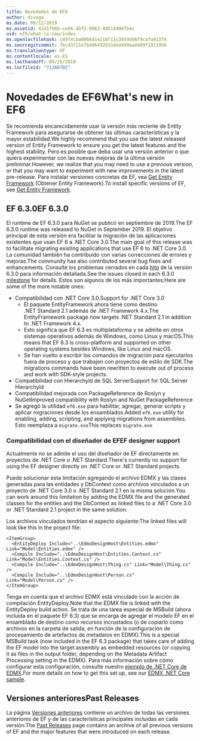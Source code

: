 ```yaml
---
title: Novedades de EF6
author: divega
ms.date: 09/12/2019
ms.assetid: 41d1f86b-ce66-4bf2-8963-48514406fb4c
uid: ef6/what-is-new/index
ms.openlocfilehash: c49f4cba0066d1e218f11c3959d96f9cafa913f4
ms.sourcegitcommit: 7bc43f21e7bdd64926314ea949aae689f1911956
ms.translationtype: HT
ms.contentlocale: es-ES
ms.lasthandoff: 09/25/2019
ms.locfileid: "71266782"
---
```

# <a name="whats-new-in-ef6"></a><span data-ttu-id="fd1f2-102">Novedades de EF6</span><span class="sxs-lookup"><span data-stu-id="fd1f2-102">What's new in EF6</span></span>

<span data-ttu-id="fd1f2-103">Se recomienda encarecidamente usar la versión más reciente de Entity Framework para asegurarse de obtener las últimas características y la mayor estabilidad.</span><span class="sxs-lookup"><span data-stu-id="fd1f2-103">We highly recommend that you use the latest released version of Entity Framework to ensure you get the latest features and the highest stability.</span></span>
<span data-ttu-id="fd1f2-104">Pero es posible que deba usar una versión anterior o que quiera experimentar con las nuevas mejoras de la última versión preliminar.</span><span class="sxs-lookup"><span data-stu-id="fd1f2-104">However, we realize that you may need to use a previous version, or that you may want to experiment with new improvements in the latest pre-release.</span></span>
<span data-ttu-id="fd1f2-105">Para instalar versiones concretas de EF, vea [Get Entity Framework](~/ef6/fundamentals/install.md) (Obtener Entity Framework).</span><span class="sxs-lookup"><span data-stu-id="fd1f2-105">To install specific versions of EF, see [Get Entity Framework](~/ef6/fundamentals/install.md).</span></span>

## <a name="ef-630"></a><span data-ttu-id="fd1f2-106">EF 6.3.0</span><span class="sxs-lookup"><span data-stu-id="fd1f2-106">EF 6.3.0</span></span>

<span data-ttu-id="fd1f2-107">El runtime de EF 6.3.0 para NuGet se publicó en septiembre de 2019.</span><span class="sxs-lookup"><span data-stu-id="fd1f2-107">The EF 6.3.0 runtime was released to NuGet in September 2019.</span></span> <span data-ttu-id="fd1f2-108">El objetivo principal de esta versión era facilitar la migración de las aplicaciones existentes que usan EF 6 a .NET Core 3.0.</span><span class="sxs-lookup"><span data-stu-id="fd1f2-108">The main goal of this release was to facilitate migrating existing applications that use EF 6 to .NET Core 3.0.</span></span> <span data-ttu-id="fd1f2-109">La comunidad también ha contribuido con varias correcciones de errores y mejoras.</span><span class="sxs-lookup"><span data-stu-id="fd1f2-109">The community has also contributed several bug fixes and enhancements.</span></span> <span data-ttu-id="fd1f2-110">Consulte los problemas cerrados en cada [hito](https://github.com/aspnet/EntityFramework6/milestones?state=closed) de la versión 6.3.0 para información detallada.</span><span class="sxs-lookup"><span data-stu-id="fd1f2-110">See the issues closed in each 6.3.0 [milestone](https://github.com/aspnet/EntityFramework6/milestones?state=closed) for details.</span></span> <span data-ttu-id="fd1f2-111">Estos son algunos de los más importantes:</span><span class="sxs-lookup"><span data-stu-id="fd1f2-111">Here are some of the more notable ones:</span></span>

- <span data-ttu-id="fd1f2-112">Compatibilidad con .NET Core 3.0.</span><span class="sxs-lookup"><span data-stu-id="fd1f2-112">Support for .NET Core 3.0</span></span>
  - <span data-ttu-id="fd1f2-113">El paquete EntityFramework ahora tiene como destino .NET Standard 2.1 además de .NET Framework 4.x.</span><span class="sxs-lookup"><span data-stu-id="fd1f2-113">The EntityFramework package now targets .NET Standard 2.1 in addition to .NET Framework 4.x.</span></span>
  - <span data-ttu-id="fd1f2-114">Esto significa que EF 6.3 es multiplataforma y se admite en otros sistemas operativos además de Windows, como Linux y macOS.</span><span class="sxs-lookup"><span data-stu-id="fd1f2-114">This means that EF 6.3 is cross-platform and supported on other operating systems besides Windows, like Linux and macOS.</span></span>
  - <span data-ttu-id="fd1f2-115">Se han vuelto a escribir los comandos de migración para ejecutarlos fuera de proceso y que trabajen con proyectos de estilo de SDK.</span><span class="sxs-lookup"><span data-stu-id="fd1f2-115">The migrations commands have been rewritten to execute out of process and work with SDK-style projects.</span></span>
- <span data-ttu-id="fd1f2-116">Compatibilidad con HierarchyId de SQL Server</span><span class="sxs-lookup"><span data-stu-id="fd1f2-116">Support for SQL Server HierarchyId</span></span>
- <span data-ttu-id="fd1f2-117">Compatibilidad mejorada con PackageReference de Roslyn y NuGet</span><span class="sxs-lookup"><span data-stu-id="fd1f2-117">Improved compatibility with Roslyn and NuGet PackageReference</span></span>
- <span data-ttu-id="fd1f2-118">Se agregó la utilidad `ef6.exe` para habilitar, agregar, generar scripts y aplicar migraciones desde los ensamblados.</span><span class="sxs-lookup"><span data-stu-id="fd1f2-118">Added `ef6.exe` utility for enabling, adding, scripting, and applying migrations from assemblies.</span></span> <span data-ttu-id="fd1f2-119">Esto reemplaza a `migrate.exe`</span><span class="sxs-lookup"><span data-stu-id="fd1f2-119">This replaces `migrate.exe`</span></span>

### <a name="ef-designer-support"></a><span data-ttu-id="fd1f2-120">Compatibilidad con el diseñador de EF</span><span class="sxs-lookup"><span data-stu-id="fd1f2-120">EF designer support</span></span>

<span data-ttu-id="fd1f2-121">Actualmente no se admite el uso del diseñador de EF directamente en proyectos de .NET Core o .NET Standard.</span><span class="sxs-lookup"><span data-stu-id="fd1f2-121">There's currently no support for using the EF designer directly on .NET Core or .NET Standard projects.</span></span> 

<span data-ttu-id="fd1f2-122">Puede solucionar esta limitación agregando el archivo EDMX y las clases generadas para las entidades y DbContext como archivos vinculados a un proyecto de .NET Core 3.0 o .NET Standard 2.1 en la misma solución.</span><span class="sxs-lookup"><span data-stu-id="fd1f2-122">You can work around this limitation by adding the EDMX file and the generated classes for the entities and the DbContext as linked files to a .NET Core 3.0 or .NET Standard 2.1 project in the same solution.</span></span>

<span data-ttu-id="fd1f2-123">Los archivos vinculados tendrían el aspecto siguiente:</span><span class="sxs-lookup"><span data-stu-id="fd1f2-123">The linked files will look like this in the project file:</span></span>

``` csproj 
<ItemGroup>
  <EntityDeploy Include="..\EdmxDesignHost\Entities.edmx" Link="Model\Entities.edmx" />
  <Compile Include="..\EdmxDesignHost\Entities.Context.cs" Link="Model\Entities.Context.cs" />
  <Compile Include="..\EdmxDesignHost\Thing.cs" Link="Model\Thing.cs" />
  <Compile Include="..\EdmxDesignHost\Person.cs" Link="Model\Person.cs" />
</ItemGroup>
```

<span data-ttu-id="fd1f2-124">Tenga en cuenta que el archivo EDMX está vinculado con la acción de compilación EntityDeploy.</span><span class="sxs-lookup"><span data-stu-id="fd1f2-124">Note that the EDMX file is linked with the EntityDeploy build action.</span></span> <span data-ttu-id="fd1f2-125">Se trata de una tarea especial de MSBuild (ahora incluida en el paquete EF 6.3) que se encarga de agregar el modelo EF en el ensamblado de destino como recursos incrustados (o de copiarlo como archivos en la carpeta de salida, en función de la configuración de procesamiento de artefactos de metadatos en EDMX).</span><span class="sxs-lookup"><span data-stu-id="fd1f2-125">This is a special MSBuild task (now included in the EF 6.3 package) that takes care of adding the EF model into the target assembly as embedded resources (or copying it as files in the output folder, depending on the Metadata Artifact Processing setting in the EDMX).</span></span> <span data-ttu-id="fd1f2-126">Para más información sobre cómo configurar esta configuración, consulte nuestro [ejemplo de .NET Core de EDMX](https://aka.ms/EdmxDotNetCoreSample).</span><span class="sxs-lookup"><span data-stu-id="fd1f2-126">For more details on how to get this set up, see our [EDMX .NET Core sample](https://aka.ms/EdmxDotNetCoreSample).</span></span>

## <a name="past-releases"></a><span data-ttu-id="fd1f2-127">Versiones anteriores</span><span class="sxs-lookup"><span data-stu-id="fd1f2-127">Past Releases</span></span>

<span data-ttu-id="fd1f2-128">La página [Versiones anteriores](past-releases.md) contiene un archivo de todas las versiones anteriores de EF y de las características principales incluidas en cada versión.</span><span class="sxs-lookup"><span data-stu-id="fd1f2-128">The [Past Releases](past-releases.md) page contains an archive of all previous versions of EF and the major features that were introduced on each release.</span></span>

